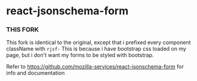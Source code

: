 react-jsonschema-form
=====================

### THIS FORK
This fork is identical to the original, except that i prefixed every component className with `rjsf-`
This is because i have bootstrap css loaded on my page, but i don't want my forms to be styled with bootstrap.


Refer to https://github.com/mozilla-services/react-jsonschema-form for info and documentation
